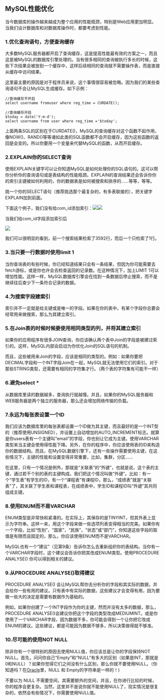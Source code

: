 ## MySQL性能优化　　

当今数据库的操作越来越成为整个应用的性能瓶颈，特别是Web应用更加明显。当我们设计数据库和对数据库操作时，都要考虑到性能。

### 1.优化查询语句，方便查询缓存

大多数MySQL服务器都开启了查询缓存，这是提高性能最有效的方案之一，而且这是被MySQL的数据库引擎处理的。当有很多相同的查询被执行多长的时候，这些下次结果会被放到一个缓存中，这样后续相同的查询就不需要操作表，而是直接从缓存中访问结果。

这里最主要的原因是对于程序员来说，这个事情很容易被忽略。因为我们的某些查询语句不会让MySQL生成缓存。如下示例：

```
//查询缓存不开启
select username fromuser where reg_time = CURDATE();

//查询缓存开启
$today = date('Y-m-d');
select username from user where reg_time ='$today';
```

上面两条SQL的区别在于CURDATE\(\)，MySQL的查询缓存对这个函数不起作用，像NOW\(\)、RAND\(\)等等诸如此类的SQL函数都不会开启缓存，因为这些函数的返回是会变的。所以你要用一个变量来代替MySQL的函数，从而开启缓存。

### 2.**EXPLAIN你的SELECT查询**

使用EXPLAIN关键字可以让你知道MySQL是如何处理你的SQL语句的。这可以帮你分析你的查询语句或是表结构的性能瓶颈。EXPLAIN的查询结果还会告诉你你的索引主键被如何利用的，你的数据表是如何被搜索和排序的……等等，等等。

挑一个你的SELECT语句（推荐挑选那个最复杂的，有多表联接的），把关键字EXPLAIN加到前面。

下面这个例子，我们没有给com\_id添加索引：![](http://images2015.cnblogs.com/blog/1022098/201612/1022098-20161230190744726-1300343072.png)![](http://images2015.cnblogs.com/blog/1022098/201612/1022098-20161230190931695-1482338732.png)

当我们给com\_id字段添加索引后

![](http://images2015.cnblogs.com/blog/1022098/201612/1022098-20161230191033132-1794288624.png)

我们可以很明显的看到，前一个搜索结果检索了3592行，而后一个只检索了1行。

### 3.当只要一行数据时使用limit 1

当你查询表的有些时候，你已经知道结果只会有一条结果，但因为你可能需要去fetch游标，或是你也许会去检查返回的记录数。在这种情况下，加上LIMIT 1可以增加性能。这样一样，MySQL数据库引擎会在找到一条数据后停止搜索，而不是继续往后查少下一条符合记录的数据。

### **4.为搜索字段建索引**

索引并不一定就是给主键或是唯一的字段。如果在你的表中，有某个字段你总要会经常用来做搜索，那么为其建立索引。

### 5.在Join表的时候时候要使用相同类型的列，并将其建立索引

如果你的应用程序有很多JOIN查询，你应该确认两个表中Join的字段是被建过索引的。这样，MySQL内部会启动为你优化Join的SQL语句的机制。

而且，这些被用来Join的字段，应该是相同的类型的。例如：如果你要把DECIMAL字段和一个INT字段Join在一起，MySQL就无法使用它们的索引。对于那些STRING类型，还需要有相同的字符集才行。（两个表的字符集有可能不一样）

### 6.避免select \*

从数据库里读的数据越多，查询执行就越慢。并且，如果你的MySQL服务器和WEB服务器是两个独立的服务器，那么还会增加网络传输的负载。

### 7.永远为每张表设置一个ID

我们应该为数据库里的每张表都设置一个ID做为其主键，而且最好的是一个INT型的（推荐使用UNSIGNED），并设置上自动增加的AUTO\_INCREMENT标志。就算是你users表有一个主键叫“email”的字段，你也别让它成为主键。使用VARCHAR类型来当主键会使用得性能下降。另外，在你的程序中，你应该使用表的ID来构造你的数据结构。而且，在MySQL数据引擎下，还有一些操作需要使用主键，在这些情况下，主键的性能和设置变得非常重要，比如，集群，分区……

在这里，只有一个情况是例外，那就是“关联表”的“外键”，也就是说，这个表的主键，通过若干个别的表的主键构成。我们把这个情况叫做“外键”。比如：有一个“学生表”有学生的ID，有一个“课程表”有课程ID，那么，“成绩表”就是“关联表”了，其关联了学生表和课程表，在成绩表中，学生ID和课程ID叫“外键”其共同组成主键。

### 8.**使用ENUM而不是VARCHAR**

ENUM类型是非常快和紧凑的。在实际上，其保存的是TINYINT，但其外表上显示为字符串。这样一来，用这个字段来做一些选项列表变得相当的完美。如果你有一个字段，比如“性别”，“国家”，“民族”，“状态”或“部门”，你知道这些字段的取值是有限而且固定的，那么，你应该使用ENUM而不是VARCHAR。

MySQL也有一个“建议”（见第9条）告诉你怎么去重新组织你的表结构。当你有一个VARCHAR字段时，这个建议会告诉你把其改成ENUM类型。使用PROCEDURE ANALYSE\(\) 你可以得到相关的建议。

### 9.**从PROCEDURE ANALYSE\(\)取得建议**

PROCEDURE ANALYSE\(\) 会让MySQL帮你去分析你的字段和其实际的数据，并会给你一些有用的建议。只有表中有实际的数据，这些建议才会变得有用，因为要做一些大的决定是需要有数据作为基础的。

例如，如果你创建了一个INT字段作为你的主键，然而并没有太多的数据，那么，PROCEDURE ANALYSE\(\)会建议你把这个字段的类型改成MEDIUMINT。或是你使用了一个VARCHAR字段，因为数据不多，你可能会得到一个让你把它改成ENUM的建议。这些建议，都是可能因为数据不够多，所以决策做得就不够准。

### 10.**尽可能的使用NOT NULL**

除非你有一个很特别的原因去使用NULL值，你应该总是让你的字段保持NOT NULL。首先，问问你自己“Empty”和“NULL”有多大的区别（如果是INT，那就是0和NULL）？如果你觉得它们之间没有什么区别，那么你就不要使用NULL。（你知道吗？在[Oracle](http://lib.csdn.net/base/oracle)里，NULL 和 Empty的字符串是一样的！\)

不要以为 NULL 不需要空间，其需要额外的空间，并且，在你进行比较的时候，你的程序会更复杂。当然，这里并不是说你就不能使用NULL了，现实情况是很复杂的，依然会有些情况下，你需要使用NULL值。



